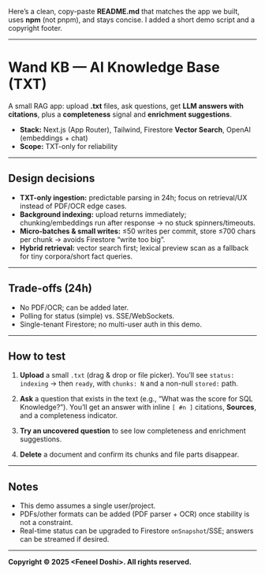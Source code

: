 Here’s a clean, copy-paste **README.md** that matches the app we built, uses **npm** (not pnpm), and stays concise. I added a short demo script and a copyright footer.

---

# Wand KB — AI Knowledge Base (TXT)

A small RAG app: upload **.txt** files, ask questions, get **LLM answers with citations**, plus a **completeness** signal and **enrichment suggestions**.

* **Stack:** Next.js (App Router), Tailwind, Firestore **Vector Search**, OpenAI (embeddings + chat)
* **Scope:** TXT-only for reliability

---


## Design decisions

* **TXT-only ingestion:** predictable parsing in 24h; focus on retrieval/UX instead of PDF/OCR edge cases.
* **Background indexing:** upload returns immediately; chunking/embeddings run after response → no stuck spinners/timeouts.
* **Micro-batches & small writes:** ≤50 writes per commit, store ≤700 chars per chunk → avoids Firestore “write too big”.
* **Hybrid retrieval:** vector search first; lexical preview scan as a fallback for tiny corpora/short fact queries.

---

## Trade-offs (24h)

* No PDF/OCR; can be added later.
* Polling for status (simple) vs. SSE/WebSockets.
* Single-tenant Firestore; no multi-user auth in this demo.

---


## How to test

1. **Upload** a small `.txt` (drag & drop or file picker).
   You’ll see `status: indexing` → then `ready`, with `chunks: N` and a non-null `stored:` path.

2. **Ask** a question that exists in the text (e.g., “What was the score for SQL Knowledge?”).
   You’ll get an answer with inline `[ #n ]` citations, **Sources**, and a completeness indicator.

3. **Try an uncovered question** to see low completeness and enrichment suggestions.

4. **Delete** a document and confirm its chunks and file parts disappear.

---

## Notes

* This demo assumes a single user/project.
* PDFs/other formats can be added (PDF parser + OCR) once stability is not a constraint.
* Real-time status can be upgraded to Firestore `onSnapshot`/SSE; answers can be streamed if desired.

---

**Copyright © 2025 \<Feneel Doshi>. All rights reserved.**
